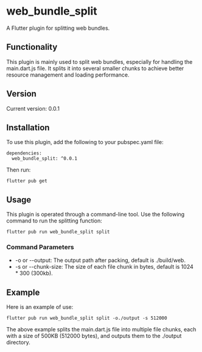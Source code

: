 # web_bundle_split
A Flutter plugin for splitting web bundles.
## Functionality
This plugin is mainly used to split web bundles, especially for handling the main.dart.js file. It splits it into several smaller chunks to achieve better resource management and loading performance.
## Version
Current version: 0.0.1
## Installation
To use this plugin, add the following to your pubspec.yaml file:
```
dependencies:
  web_bundle_split: ^0.0.1
```
Then run:
```
flutter pub get
```
## Usage
This plugin is operated through a command-line tool. Use the following command to run the splitting function:
```
flutter pub run web_bundle_split split
```
### Command Parameters
- -o or --output: The output path after packing, default is ./build/web.
- -s or --chunk-size: The size of each file chunk in bytes, default is 1024 * 300 (300kb).
## Example
Here is an example of use:
```
flutter pub run web_bundle_split split -o./output -s 512000
```
The above example splits the main.dart.js file into multiple file chunks, each with a size of 500KB (512000 bytes), and outputs them to the ./output directory.